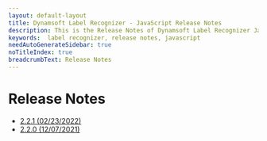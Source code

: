 ```yaml
---
layout: default-layout
title: Dynamsoft Label Recognizer - JavaScript Release Notes
description: This is the Release Notes of Dynamsoft Label Recognizer JavaScript SDK.
keywords:  label recognizer, release notes, javascript
needAutoGenerateSidebar: true
noTitleIndex: true
breadcrumbText: Release Notes
---
```


# Release Notes

- [2.2.1 (02/23/2022)](javascript-2.md/#221-02232022)
- [2.2.0 (12/07/2021)](javascript-2.md/#220-12072021)